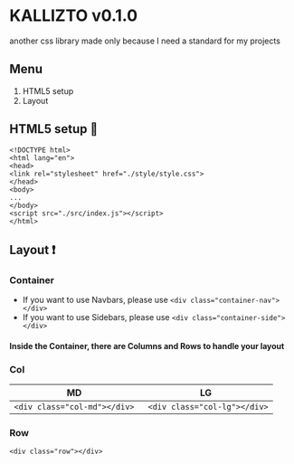 ﻿# KALLIZTO v0.1.0

another css library made only because I need a standard for my projects

## Menu

 1. HTML5 setup
 2. Layout


## HTML5 setup :rocket:
    <!DOCTYPE html>
    <html lang="en">
    <head>
    <link rel="stylesheet" href="./style/style.css">
    </head>
    <body>
    ...
    </body>
    <script src="./src/index.js"></script>
    </html>

## Layout :heavy_exclamation_mark:

### Container
 - If you want to use Navbars, please use
	`<div class="container-nav"></div>`
- If you want to use Sidebars, please use 
	```<div class="container-side"></div>```
#### Inside the Container, there are Columns and Rows to handle your layout

### Col
|MD|LG  |
|--|--|
| `<div class="col-md"></div>` |` <div class="col-lg"></div>`|

### Row
```<div class="row"></div>```


